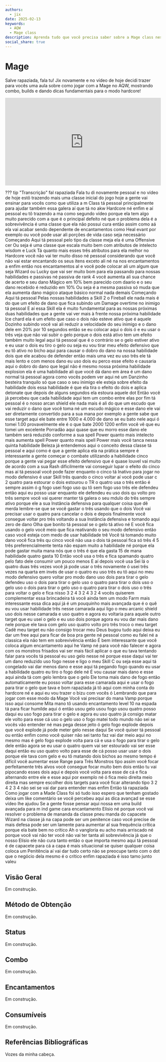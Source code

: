 ```yaml
---
authors:
  - jix
date: 2025-02-13
keywords:
  - AQW
  - Mage class
description: Aprenda tudo que você precisa saber sobre a Mage class neste tutorial.
social_share: true
--- 
```

# Mage

Salve rapaziada, fala tu! Jix novamente e no vídeo de hoje decidi trazer para vocês uma aula sobre como jogar com a Mage no AQW, mostrando combo, builds e dando dicas fundamentais para o modo hardcore!

<div style="position: relative; width: 100%; padding-bottom: 56.25%; height: 0; overflow: hidden;">
  <iframe 
    src="https://www.youtube.com/embed/cD_DcsQr9L4" 
    title="YouTube video player" 
    frameborder="0" 
    allow="accelerometer; autoplay; clipboard-write; encrypted-media; gyroscope; picture-in-picture; web-share" 
    referrerpolicy="strict-origin-when-cross-origin" 
    allowfullscreen 
    style="position: absolute; top: 0; left: 0; width: 100%; height: 100%;"
  ></iframe>
</div>

??? tip "Transcrição"
    fal rapaziada Fala tu di novamente pessoal e no vídeo de hoje estô trazendo mais uma classe inicial do jogo hoje a gente vai ensinar para vocês como que utiliza a m Class tá pessoal principalmente para ajudar também essa galera aí que tá no akw Hardcore né enfim e aí pessoal eu tô trazendo a ma como segundo vídeo porque ela tem algo muito parecido com a que é o principal defeito né que o problema dela é a sobrevivência é uma classe que ela não possui cura então assim como aá ela vai acabar sendo dependente de encantamentos como Heal evant por exemplo ou você pode usar ali porções de vida caso seja necessário Começando Aqui tá pessoal pelo tipo da classe meja ela é uma Offensive cer Ou seja é uma classe que escala muito bem com atributos de intelecto wisdom e Luck Tá quanto mais esses três atributos para ela melhor no Hardcore você não vai ter muito disso né pessoal considerando que você não vai estar encantando os seus itens exceto ali né na nos encantamentos a enfim então nos encantamentos al e você pode colocar ali um algum que seja Wizard ou Lucky que vai ser muito bom para ela passando para nossas habilidades e passivas né passiva de rank 4 você aumenta ali sua chance de acerto e seu dano Mágico em 10% bem parecido com daario e o seu dano recebido é reduzido em 10% Ou seja é a mesma passiva só muda que ela aumenta dano mágico ataque básico normal nada demais Começando Aqui tá pessoal Pelas nossas habilidades a Skill 2 o Fireball ele nada mais é do que um efeito de dano que fica subindo um Damage overtime no inimigo tá pessoal E aí essa Skill ela é muito fundamental para as nossas próximas duas habilidades que a gente vai ver mais à frente nossa próxima habilidade Ice chard ela é um efeito que caso o dois não esteve ativo que é aquele Dozinho subindo você vai ali reduzir a velocidade do seu inimigo e o dano dele em 20% por 10 segundos então se eu colocar aqui o dois ó e eu usar o três veja que não vai subir o gelo porque o dois está ativo tem um efeito também muito legal aqui tá pessoal que é o contrário se o gelo estiver ativo e eu usar o dois eu tiro o gelo ou seja eu vou tirar meu efeito defensivo que eu tô ativo no bicho aqui para causar o dobro do dano na nossa habilidade dois que ele acabou de defender então mais uma vez eu uso três ele tá mais lento e com menos dano eu uso dois eu perco esse efeito e causaria aqui o dobro do dano que legal não é mesmo nossa próxima habilidade explosion ela é uma habilidade ali que você dá dano em área é um dano normal tá pessoal agora como vocês podem ver aqui né um Danzinho besteira tranquilo só que caso o seu inimigo ele esteja sobre efeito da habilidade dois essa habilidade é que ela tira o efeito do dois e aplica detonate que depois de alguns segundos ela estoura aquele dot Então você já percebeu que cada habilidade aqui tem um combo entre elas por fim tá pessoal é o nosso arcan shield ele nada mais é ali do que um escudo que vai reduzir o dano que você toma né um escudo mágico e esse dano ele vai ser diretamente convertido para a sua mana por exemplo a gente sabe que esse target aqui ele bate entre 1000 e 4.000 de dano se eu bato nele aqui ó tomei 1.00 provavelmente ele é o que bate 2000 1200 enfim você vê que eu tomei um excelente Porradão aqui quase que eu morro esse dano ele também será reduzido conforme a sua spell Power quanto mais intelecto mais aumenta spell Power quanto mais spell Power mais você tanca nessa quinta habilidade Beleza já entendemos aqui o conceito dessa classe tá pessoal e aqui como é que a gente aplica ela na prática sempre é interessante a gente começar o combate utilizando a habilidade cinco porque a gente vai pegar esse efeito defensivo que é quase louvel vai muito de acordo com a sua Rash dificilmente vai conseguir lupar o efeito do cinco mas aí tá pessoal você pode fazer enquanto o cinco tá Inativo para jogar no modo defensivo é usar Skill três quando o cinco voltar aí você pode usar c 2 quatro para estourar o dois estourou o TR o quatro usa o três então é sempre assim ó g fogo usei fogo uso qu tô sem fogo uso três ele defendeu então aqui eu posso usar enquanto ele defendeu eu uso dois qu volto pro três sempre você vai querer manter tá galera o seu mdulo do três sempre ativo porque ele a sua Instância defensiva para qualquer coisa que dê merda lembre-se que se você gastar o três usando que o dois Você vai precisar usar o quatro para cancelar o dois e depois finalmente você consegue voltar pro três voltando a sua Instância defensiva e tomando aqui zero de dano Olha que bonito tá pessoal se o gelo tá ativo né E você fica usando o gelo você meio que fica reativando o seu modo defensivo então caso você esteja com medo de usar habilidade trê Você tá tomando muito dano você fica três qu cinco você não usa o dois tá pessoal fica só três 4 5 três preferencialmente tenta não espam muito a habilidade né porque ela pode gastar muita mana nós que o três é que ela gasta 15 de mana habilidade quatro gasta 10 Então você usa o três e fica spamando quatro pelo fato dele consumir um pouco menos E aí depois você usa Sei lá o quatro duas três vezes você já pode usar o três novamente ó usei três vezes na quarta em invés de usar o quatro eu uso três eu tô aqui no meu modo defensivo quero voltar pro modo dano uso dois para tirar o gelo defendeu uso o dois para tirar o gelo uso o quatro para tirar o dois uso o gelo uso o dois para tirar o gelo uso o quatro para tirar o dois uso o três para voltar o gelo e fica nisso 3 2 4 3 2 4 3 2 4 vocês quiserem complementar essa brincadeira tá você ainda tem um modo Farm mais interessante essa dica aqui já é um pouquinho mais avançada que é o quê eu vou usar habilidade três nesse camarada aqui ligo o meu arcanic shield uso dois nesse camarada e uso quatro e agora eu voltaria para aquele outro target que eu usei o gelo e eu uso dois porque agora eu vou dar mais dano nele porque ele tava com gelo uso quatro volto pro três troco o meu target Cadê meu target eu não consigo trocar meu Deus bugou tudo aqui deixa eu dar um free aqui para ficar de boa pra gente né pessoal como eu falei né a classica ela não tem em sobrevivência então É bem interessante que você coloca algum encantamento aqui he Vamp né para você não falecer e agora com os monstros frisados vai ser mais fácil aplicar o que eu tava tentando falar para vocês tá pessoal eu uso gelo nesse né porque esse daqui vai ter um dano reduzido uso fogo nesse e ligo o meu Skill C ou seja esse aqui tá congelado vai dar menos dano e esse aqui tá pegando fogo quando eu usar a habilidade quatro eu tiro o fogo dele né É vou causar mais dano e esse aqui ainda tá com gelo lembra que o gelo Ele toma mais dano de fogo então automaticamente eu posso voltar para esse camarada aqui e usar o fogo para tirar o gelo que tava e bom rapaziada já tô aqui com minha conta do hardcore né e aqui eu vou trazer o bizu com vocês ó Lembrando que para jogar com esse modo da Mage Você vai precisar do mana Vamp porque isso aqui consome Mita mano tô usando encantamento level 10 na espada tá para ficar humilde aqui ó então usou gelo usou fogo usou quatro posso daqui eu uso fogo para tirar o gelo e agora eu uso quatro já consigo matar ele volto para esse cá uso o gelo uso o fogo matei todo mundo não sei se vocês vão entender né mas pega desse jeito ó gelo fogo explode depois que você explode já pode meter gelo nesse daqui Se você quiser tá pessoal ou então enfim como você quiser não sei tanto faz vai dar meio aqui no mesmo mas é gelo fogo explode volta para cá e usa o fogo para tirar o gelo dele então agora se eu usar o quatro quem vai ser estourado vai ser esse daqui então eu uso quatro volto para esse de cá posso usar usar o dois porque ele tava com gelo e eu tô matando dois bichos ao mesmo tempo é difícil você aumentar esse Range para Três Monstros tipo assim você focar perfeitamente três alvos você consegue focar muito bem dois então tu vai pipocando esses dois aqui e depois você volta para esse de cá e fica alternando entre ele e esse aqui por exemplo né ó fica meio direita meio direita mas sempre escolher dois targets para você ficar alterando tipo 3 2 4 2 3 4 não sei se vai dar para entender mas enfim Então tá rapaziada Como jogar com a Made Class foi só tudo isso espero que tenham gostado deixa um like comentário se você percebeu aqui as dica avançad se esse vídeo lhe ajudou Se a gente fosse pensar aqui nossa em uma build avançada para m ind game cara encantamento Elísio né porque você vai resolver o problema de mananda da classe pneu manda do capacete Wizard na classe já na capa pode ser um penitence caso você precise de mais defesa pode ser um lamente para aumentar al sua frequência crítica porque ela bate bem no crítico Ah o vangloria eu acho mais arriscado né porque você vai não ter você não vai ter tanta ali sobrevivência já que o nosso Elísio ele não cura tanto então o que importa mesmo aqui tá pessoal é de capacete para cá a capa é mais situacional se quiser qualquer coisa coloca um Penitência aí vai dar tudo certo não se preocupe tanto com o dot que o negócio dela mesmo é o crítico enfim rapaziada é isso tamo junto valeu

## Visão Geral

Em construção.

## Método de Obtenção

Em construção.

## Status

Em construção.

## Combo

Em construção.

## Encantamentos

Em construção.

## Consumíveis

Em construção.

## Referências Bibliográficas
Vozes da minha cabeça.
